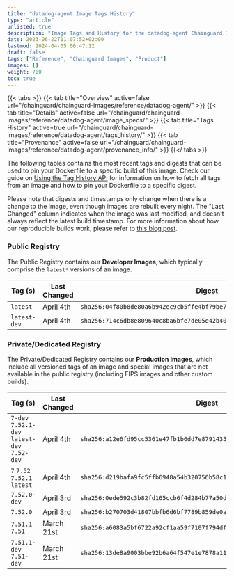 ```yaml
---
title: "datadog-agent Image Tags History"
type: "article"
unlisted: true
description: "Image Tags and History for the datadog-agent Chainguard Image"
date: 2023-06-22T11:07:52+02:00
lastmod: 2024-04-05 00:47:12
draft: false
tags: ["Reference", "Chainguard Images", "Product"]
images: []
weight: 700
toc: true
---
```


{{< tabs >}}
{{< tab title="Overview" active=false url="/chainguard/chainguard-images/reference/datadog-agent/" >}}
{{< tab title="Details" active=false url="/chainguard/chainguard-images/reference/datadog-agent/image_specs/" >}}
{{< tab title="Tags History" active=true url="/chainguard/chainguard-images/reference/datadog-agent/tags_history/" >}}
{{< tab title="Provenance" active=false url="/chainguard/chainguard-images/reference/datadog-agent/provenance_info/" >}}
{{</ tabs >}}

The following tables contains the most recent tags and digests that can be used to pin your Dockerfile to a specific build of this image. Check our guide on [Using the Tag History API](/chainguard/chainguard-images/using-the-tag-history-api/) for information on how to fetch all tags from an image and how to pin your Dockerfile to a specific digest.

Please note that digests and timestamps only change when there is a change to the image, even though images are rebuilt every night. The "Last Changed" column indicates when the image was last modified, and doesn't always reflect the latest build timestamp. For more information about how our reproducible builds work, please refer to [this blog post](https://www.chainguard.dev/unchained/reproducing-chainguards-reproducible-image-builds).

### Public Registry
The Public Registry contains our **Developer Images**, which typically comprise the `latest*` versions of an image.

| Tag (s)       | Last Changed | Digest                                                                    |
|---------------|--------------|---------------------------------------------------------------------------|
|  `latest`     | April 4th    | `sha256:04f80b8de80a6b942ec9cb5ffe4bf79be740048c2ee14df2e5ee9950b5eca9fb` |
|  `latest-dev` | April 4th    | `sha256:714c6db8e809640c8ba6bfe7de05e42b4094e3436eb1def5d3dd54bc4dfa8439` |


### Private/Dedicated Registry
The Private/Dedicated Registry contains our **Production Images**, which include all versioned tags of an image and special images that are not available in the public registry (including FIPS images and other custom builds).

| Tag (s)                                       | Last Changed | Digest                                                                    |
|-----------------------------------------------|--------------|---------------------------------------------------------------------------|
|  `7-dev` `7.52.1-dev` `latest-dev` `7.52-dev` | April 4th    | `sha256:a12e6fd95cc5361e47fb1b6dd7e8791435e6514c0e78d7c9d54f391f33a20aaf` |
|  `7` `7.52` `7.52.1` `latest`                 | April 4th    | `sha256:d219bafa9fc5ffb6948a54b320756b58c19291a517aca728e5d16a077907cbc1` |
|  `7.52.0-dev`                                 | April 3rd    | `sha256:0ede592c3b82fd165ccb6f4d284b77a50d8d8026b5942f064da80a945724f53d` |
|  `7.52.0`                                     | April 3rd    | `sha256:b270703d41807bbfb6d6bf7789b859de0a6f3fcf256924508f0bc80741edd650` |
|  `7.51.1` `7.51`                              | March 21st   | `sha256:a6083a5bf6722a92cf1aa59f7107f794dfb99cf519f1067e3eeedeef75e66994` |
|  `7.51.1-dev` `7.51-dev`                      | March 21st   | `sha256:13de8a9003bbe92b6a64f547e1e7878a112ef8eafdeb5c652c32aabaf8d74f05` |

